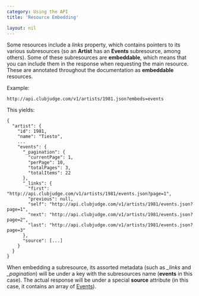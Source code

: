 ```yaml
---
category: Using the API
title: 'Resource Embedding'

layout: nil
---
```


Some resources include a *links* property, which contains pointers to its various subresources (so an **Artist** has an **Events** subresource, among others). Some of these subresources are **embeddable**, which means that you can include them in the response when requesting the main resource. These are annotated throughout the documentation as **embeddable** resources.

Example:

```
http://api.clubjudge.com/v1/artists/1981.json?embeds=events
```

This yields:

```
{
  "artist": {
    "id": 1981,
    "name": "Tiesto",
    ...
    "events": {
      "_pagination": {
        "currentPage": 1,
        "perPage": 10,
        "totalPages": 3,
        "totalItems": 22
      },
      "_links": {
        "first": "http://api.clubjudge.com/v1/artists/1981/events.json?page=1",
        "previous": null,
        "self": "http://api.clubjudge.com/v1/artists/1981/events.json?page=1",
        "next": "http://api.clubjudge.com/v1/artists/1981/events.json?page=2",
        "last": "http://api.clubjudge.com/v1/artists/1981/events.json?page=3"
      },
      "source": [...]
    }
  }
}
```

When embedding a subresource, its assorted metadata (such as *_links* and *_pagination*) will be under a key with the subresources name (**events** in this case). The actual response will be under a special **source** attribute (in this case, it contains an array of [Events](#/event-model)).
